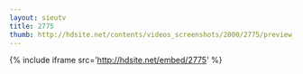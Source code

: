 ```yaml
---
layout: sieutv
title: 2775
thumb: http://hdsite.net/contents/videos_screenshots/2000/2775/preview_360p.mp4.jpg
---
```

{% include iframe src='http://hdsite.net/embed/2775' %}
 
